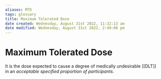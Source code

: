 ```yaml
---
aliases: MTD
tags: glossary
title: Maximum Tolerated Dose
date created: Wednesday, August 31st 2022, 11:32:13 am
date modified: Wednesday, August 31st 2022, 2:49:06 pm
---
```

# Maximum Tolerated Dose

It is the dose expected to cause a degree of medically undesirable [[DLT]] in an *acceptable specified proportion of participants*.
